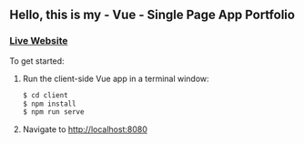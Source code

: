 ## Hello, this is my - Vue - Single Page App Portfolio
### [Live Website](https://luke-fairbanks.herokuapp.com)

To get started:

1. Run the client-side Vue app in a terminal window:

    ```sh
    $ cd client
    $ npm install
    $ npm run serve
    ```

2. Navigate to [http://localhost:8080](http://localhost:8080)
